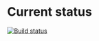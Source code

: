 # Current status

[![Build status](https://ci.appveyor.com/api/projects/status/mkalyjn3n8i3qdfs?svg=true)](https://ci.appveyor.com/project/EkaterinaMarkeeva/popovers)
